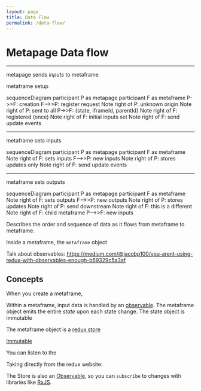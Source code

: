 ```yaml
---
layout: page
title: Data Flow
permalink: /data-flow/
---
```

<script src="/js/mermaid.min.js"></script>
<script>mermaid.initialize({startOnLoad:true});</script>
        

# Metapage Data flow



***

metapage sends *inputs* to metaframe


metaframe setup

<div class="mermaid" style="width: 100%;">
sequenceDiagram
    participant P as metapage
    participant F as metaframe
    P->>F: creation
    F-->>P: register request
    Note right of P: unknown origin
    Note right of P: sent to all
    P->>F: {state, iframeId, parentId}
    Note right of F: registered (once)
    Note right of F: initial inputs set
    Note right of F: send update events

</div>

***


metaframe sets inputs

<div class="mermaid" style="width: 100%;">
sequenceDiagram
    participant P as metapage
    participant F as metaframe
    Note right of F: sets inputs
    F-->>P: new inputs
    Note right of P: stores updates only
    Note right of F: send update events

</div>

***


metaframe sets outputs

<div class="mermaid" style="width: 100%;">
sequenceDiagram
    participant P as metapage
    participant F as metaframe
    Note right of F: sets outputs
    F-->>P: new outputs
    Note right of P: stores updates
    Note right of P: send downstream
    Note right of F: this is a different
    Note right of F: child metaframe
    P-->>F: new inputs

</div>


Describes the order and sequence of data as it flows from metaframe to metaframe.

Inside a metaframe, the `metaframe` object



Talk about observables:
https://medium.com/@jacobp100/you-arent-using-redux-with-observables-enough-b59329c5a3af




## Concepts

When you create a metaframe,

Within a metaframe, input data is handled by an [observable](http://reactivex.io/documentation/observable.html). The metaframe object emits the entire *state* upon each state change. The state object is immutable


The metaframe object is a [redux store]()

[Immutable](https://redux.js.org/faq/immutable-data)

You can listen to the 

Taking directly from the redux website:

The Store is also an [Observable](https://github.com/tc39/proposal-observable), so you can `subscribe` to changes with libraries like [RxJS](https://github.com/ReactiveX/RxJS).
